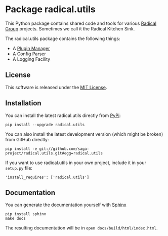 Package radical.utils
=====================

This Python package contains shared code and tools for various 
[Radical Group](http://radical.rutgers.edu) projects. Sometimes we call it the 
Radical Kitchen Sink. 

The radical.utils package contains the following things:

* A [Plugin Manager](https://github.com/saga-project/radical.utils/blob/master/radical/utils/plugin_manager.py)
* A Config Parser
* A Logging Facility


License
-------

This software is released under the 
[MIT License](http://opensource.org/licenses/MIT).


Installation 
------------

You can install the latest radical.utils directly from [PyPi](https://pypi.python.org/pypi/radical.utils/):

    pip install --upgrade radical.utils

You can also install the latest development version (which might be broken)
from GitHub directly:

    pip install -e git://github.com/saga-project/radical.utils.git#egg=radical.utils

If you want to use radical.utils in your own project, include it in your 
`setup.py` file:

    'install_requires': ['radical.utils']


Documentation
-------------

You can generate the documentation yourself with [Sphinx](http://sphinx-doc.org/)

    pip install sphinx
    make docs

The resulting documentation will be in `open docs/build/html/index.html`.